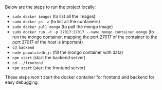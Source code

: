 Below are the steps to run the project locally:
- `sudo docker images` (to list all the images)
- `sudo docker ps -a` (to list all the containers)
- `sudo docker pull mongo` (to pull the mongo image)
- `sudo docker run -d -p 27017:27017 --name mongo_container mongo` (to run the mongo container, mapping the port 27017 of the container to the port 27017 of the host is important) 
- `cd backend`
- `node populatedb.js` (fill the mongo container with data)
- `npm start` (start the backend server)
- `cd ../frontend`
- `npm start` (start the frontend server)

These steps won't start the docker container for frontend and backend for easy debugging.